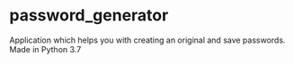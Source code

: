 # password_generator
Application which helps you with creating an original and save passwords.
Made in Python 3.7
